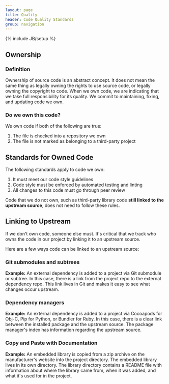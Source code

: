 ```yaml
---
layout: page
title: Quality
header: Code Quality Standards
group: navigation
---
```

{% include JB/setup %}

## Ownership

### Definition

Ownership of source code is an abstract concept. It does not mean the same thing as legally owning the rights to use source code, or legally owning the copyright to code. When we own code, we are indicating that we take full responsibility for its quality. We commit to maintaining, fixing, and updating code we own.

### Do we own this code?

We own code if both of the following are true:

1. The file is checked into a repository we own
2. The file is not marked as belonging to a third-party project

## Standards for Owned Code

The following standards apply to code we own:

1. It must meet our code style guidelines
2. Code style must be enforced by automated testing and linting
3. All changes to this code must go through peer review

Code that we do not own, such as third-party library code **still linked to the upstream source**, does not need to follow these rules.

## Linking to Upstream

If we don't own code, someone else must. It's critical that we track who owns the code in our project by linking it to an upstream source.

Here are a few ways code can be linked to an upstream source:

### Git submodules and subtrees

**Example:** An external dependency is added to a project via Git submodule or subtree. In this case, there is a link from the project repo to the external dependency repo. This link lives in Git and makes it easy to see what changes occur upstream.

### Dependency managers

**Example:** An external dependency is added to a project via Cocoapods for Obj-C, Pip for Python, or Bundler for Ruby. In this case, there is a clear link between the installed package and the upstream source. The package manager's index has information regarding the upstream source.

### Copy and Paste with Documentation

**Example:** An embedded library is copied from a zip archive on the manufacturer's website into the project directory. The embedded library lives in its own directory. The library directory contains a README file with information about where the library came from, when it was added, and what it's used for in the project.
